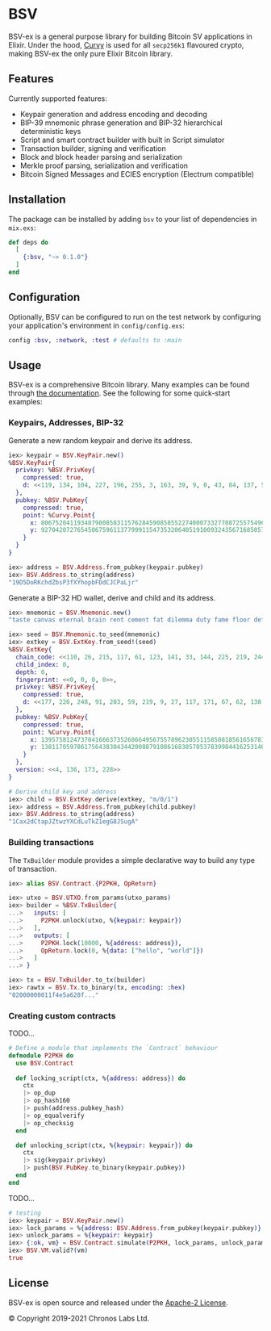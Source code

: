 # BSV

BSV-ex is a general purpose library for building Bitcoin SV applications in Elixir. Under the hood, [Curvy](https://hexdocs.pm/curvy) is used for all `secp256k1` flavoured crypto, making BSV-ex the only pure Elixir Bitcoin library.

## Features

Currently supported features:

- Keypair generation and address encoding and decoding
- BIP-39 mnemonic phrase generation and BIP-32 hierarchical deterministic keys
- Script and smart contract builder with built in Script simulator
- Transaction builder, signing and verification
- Block and block header parsing and serialization
- Merkle proof parsing, serialization and verification
- Bitcoin Signed Messages and ECIES encryption (Electrum compatible)

## Installation

The package can be installed by adding `bsv` to your list of dependencies in `mix.exs`:

```elixir
def deps do
  [
    {:bsv, "~> 0.1.0"}
  ]
end
```

## Configuration

Optionally, BSV can be configured to run on the test network by configuring your application's environment in `config/config.exs`:

```elixir
config :bsv, :network, :test # defaults to :main
```

## Usage

BSV-ex is a comprehensive Bitcoin library. Many examples can be found through [the documentation](https://hexdocs.pm/bsv). See the following for some quick-start examples:

### Keypairs, Addresses, BIP-32

Generate a new random keypair and derive its address.

```elixir
iex> keypair = BSV.KeyPair.new()
%BSV.KeyPair{
  privkey: %BSV.PrivKey{
    compressed: true,
    d: <<119, 134, 104, 227, 196, 255, 3, 163, 39, 9, 0, 43, 84, 137, 55, 218, 146, 182, 246, 3, 18, 64, 159, 108, 46, 24, 108, 111, 239, 180, 74, 161>>
  },
  pubkey: %BSV.PubKey{
    compressed: true,
    point: %Curvy.Point{
      x: 80675204119348790085831157628459085855227400073327708725575496785606354176436,
      y: 9270420727654506759611377999115473532064051910093243567168505762017618809348
    }
  }
}

iex> address = BSV.Address.from_pubkey(keypair.pubkey)
iex> BSV.Address.to_string(address)
"19D5DoRKchdZbsP3fXYhopbFDdCJCPaLjr"
```

Generate a BIP-32 HD wallet, derive and child and its address.

```elixir
iex> mnemonic = BSV.Mnemonic.new()
"taste canvas eternal brain rent cement fat dilemma duty fame floor defy"

iex> seed = BSV.Mnemonic.to_seed(mnemonic)
iex> extkey = BSV.ExtKey.from_seed!(seed)
%BSV.ExtKey{
  chain_code: <<110, 26, 215, 117, 61, 123, 141, 33, 144, 225, 219, 244, 190, 61, 102, 123, 48, 131, 110, 209, 3, 193, 247, 57, 46, 72, 196, 13, 33, 189, 61, 6>>,
  child_index: 0,
  depth: 0,
  fingerprint: <<0, 0, 0, 0>>,
  privkey: %BSV.PrivKey{
    compressed: true,
    d: <<177, 226, 248, 91, 203, 59, 219, 9, 27, 117, 171, 67, 62, 138, 86, 122, 9, 215, 241, 4, 118, 97, 110, 174, 141, 2, 86, 116, 186, 32, 155, 133>>
  },
  pubkey: %BSV.PubKey{
    compressed: true,
    point: %Curvy.Point{
      x: 13957581247370416663735268664956755789623055115850818561656783044351458532461,
      y: 13811705978617564383043442008879108616838570537839984416253146804416417872149
    }
  },
  version: <<4, 136, 173, 228>>
}

# Derive child key and address
iex> child = BSV.ExtKey.derive(extkey, "m/0/1")
iex> address = BSV.Address.from_pubkey(child.pubkey)
iex> BSV.Address.to_string(address)
"1Cax2dCtapJZtwzYXCdLuTkZ1egG8JSugA"
```

### Building transactions

The `TxBuilder` module provides a simple declarative way to build any type of transaction.

```elixir
iex> alias BSV.Contract.{P2PKH, OpReturn}

iex> utxo = BSV.UTXO.from_params(utxo_params)
iex> builder = %BSV.TxBuilder{
...>   inputs: [
...>     P2PKH.unlock(utxo, %{keypair: keypair})
...>   ],
...>   outputs: [
...>     P2PKH.lock(10000, %{address: address}),
...>     OpReturn.lock(0, %{data: ["hello", "world"]})
...>   ]
...> }

iex> tx = BSV.TxBuilder.to_tx(builder)
iex> rawtx = BSV.Tx.to_binary(tx, encoding: :hex)
"02000000011f4e5a628f..."
```

### Creating custom contracts

TODO...

```elixir
# Define a module that implements the `Contract` behaviour
defmodule P2PKH do
  use BSV.Contract
  
  def locking_script(ctx, %{address: address}) do
    ctx
    |> op_dup
    |> op_hash160
    |> push(address.pubkey_hash)
    |> op_equalverify
    |> op_checksig
  end

  def unlocking_script(ctx, %{keypair: keypair}) do
    ctx
    |> sig(keypair.privkey)
    |> push(BSV.PubKey.to_binary(keypair.pubkey))
  end
end
```

TODO...

```elixir
# testing
iex> keypair = BSV.KeyPair.new()
iex> lock_params = %{address: BSV.Address.from_pubkey(keypair.pubkey)}
iex> unlock_params = %{keypair: keypair}
iex> {:ok, vm} = BSV.Contract.simulate(P2PKH, lock_params, unlock_params)
iex> BSV.VM.valid?(vm)
true
```

## License

BSV-ex is open source and released under the [Apache-2 License](https://github.com/libitx/bsv-elixir/blob/master/LICENSE).

© Copyright 2019-2021 Chronos Labs Ltd.

